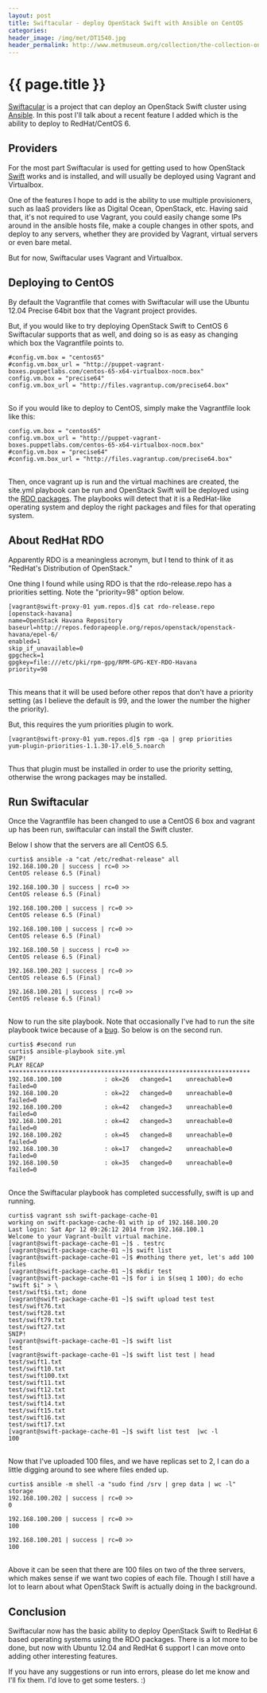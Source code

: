 ```yaml
---
layout: post
title: Swiftacular - deploy OpenStack Swift with Ansible on CentOS
categories: 
header_image: /img/met/DT1540.jpg
header_permalink: http://www.metmuseum.org/collection/the-collection-online/search/10482 
---
```

 
# {{ page.title }}

[Swiftacular](https://github.com/ccollicutt/swiftacular) is a project that can deploy an OpenStack Swift cluster using [Ansible](http://ansible.com). In this post I'll talk about a recent feature I added which is the ability to deploy to RedHat/CentOS 6.

## Providers

For the most part Swiftacular is used for getting used to how OpenStack [Swift](http://docs.openstack.org/developer/swift/) works and is installed, and will usually be deployed using Vagrant and Virtualbox. 

One of the features I hope to add is the ability to use multiple provisioners, such as IaaS providers like as Digital Ocean, OpenStack, etc. Having said that, it's not required to use Vagrant, you could easily change some IPs around in the ansible hosts file, make a couple changes in other spots, and deploy to any servers, whether they are provided by Vagrant, virtual servers or even bare metal.

But for now, Swiftacular uses Vagrant and Virtualbox.

## Deploying to CentOS

By default the Vagrantfile that comes with Swiftacular will use the Ubuntu 12.04 Precise 64bit box that the Vagrant project provides.

But, if you would like to try deploying OpenStack Swift to CentOS 6 Swiftacular supports that as well, and doing so is as easy as changing which box the Vagrantfile points to.

<pre>
<code>#config.vm.box = "centos65"
#config.vm.box_url = "http://puppet-vagrant-boxes.puppetlabs.com/centos-65-x64-virtualbox-nocm.box"
config.vm.box = "precise64"
config.vm.box_url = "http://files.vagrantup.com/precise64.box"
</code>
</pre>

So if you would like to deploy to CentOS, simply make the Vagrantfile look like this:

<pre>
<code>config.vm.box = "centos65"
config.vm.box_url = "http://puppet-vagrant-boxes.puppetlabs.com/centos-65-x64-virtualbox-nocm.box"
#config.vm.box = "precise64"
#config.vm.box_url = "http://files.vagrantup.com/precise64.box"
</code>
</pre>

Then, once vagrant up is run and the virtual machines are created, the site.yml playbook can be run and OpenStack Swift will be deployed using the [RDO packages](http://openstack.redhat.com/Main_Page). The playbooks will detect that it is a RedHat-like operating system and deploy the right packages and files for that operating system.

## About RedHat RDO

Apparently RDO is a meaningless acronym, but I tend to think of it as "RedHat's Distribution of OpenStack."

One thing I found while using RDO is that the rdo-release.repo has a priorities setting. Note the "priority=98" option below.

<pre>
<code>[vagrant@swift-proxy-01 yum.repos.d]$ cat rdo-release.repo 
[openstack-havana]
name=OpenStack Havana Repository
baseurl=http://repos.fedorapeople.org/repos/openstack/openstack-havana/epel-6/
enabled=1
skip_if_unavailable=0
gpgcheck=1
gpgkey=file:///etc/pki/rpm-gpg/RPM-GPG-KEY-RDO-Havana
priority=98
</code>
</pre>

This means that it will be used before other repos that don't have a priority setting (as I believe the default is 99, and the lower the number the higher the priority). 

But, this requires the yum priorities plugin to work.

<pre>
<code>[vagrant@swift-proxy-01 yum.repos.d]$ rpm -qa | grep priorities
yum-plugin-priorities-1.1.30-17.el6_5.noarch
</code>
</pre>

Thus that plugin must be installed in order to use the priority setting, otherwise the wrong packages may be installed.

## Run Swiftacular

Once the Vagrantfile has been changed to use a CentOS 6 box and vagrant up has been run, swiftacular can install the Swift cluster.

Below I show that the servers are all CentOS 6.5.

<pre>
<code>curtis$ ansible -a "cat /etc/redhat-release" all
192.168.100.20 | success | rc=0 >>
CentOS release 6.5 (Final)

192.168.100.30 | success | rc=0 >>
CentOS release 6.5 (Final)

192.168.100.200 | success | rc=0 >>
CentOS release 6.5 (Final)

192.168.100.100 | success | rc=0 >>
CentOS release 6.5 (Final)

192.168.100.50 | success | rc=0 >>
CentOS release 6.5 (Final)

192.168.100.202 | success | rc=0 >>
CentOS release 6.5 (Final)

192.168.100.201 | success | rc=0 >>
CentOS release 6.5 (Final)
</code>
</pre>

Now to run the site playbook. Note that occasionally I've had to run the site playbook twice because of a [bug](https://github.com/ccollicutt/swiftacular/issues/12). So below is on the second run.

<pre>
<code>curtis$ #second run
curtis$ ansible-playbook site.yml 
SNIP!
PLAY RECAP ******************************************************************** 
192.168.100.100            : ok=26   changed=1    unreachable=0    failed=0   
192.168.100.20             : ok=22   changed=0    unreachable=0    failed=0   
192.168.100.200            : ok=42   changed=3    unreachable=0    failed=0   
192.168.100.201            : ok=42   changed=3    unreachable=0    failed=0   
192.168.100.202            : ok=45   changed=8    unreachable=0    failed=0   
192.168.100.30             : ok=17   changed=2    unreachable=0    failed=0   
192.168.100.50             : ok=35   changed=0    unreachable=0    failed=0   
</code>
</pre>

Once the Swiftacular playbook has completed successfully, swift is up and running.

<pre>
<code>curtis$ vagrant ssh swift-package-cache-01
working on swift-package-cache-01 with ip of 192.168.100.20
Last login: Sat Apr 12 09:26:12 2014 from 192.168.100.1
Welcome to your Vagrant-built virtual machine.
[vagrant@swift-package-cache-01 ~]$ . testrc 
[vagrant@swift-package-cache-01 ~]$ swift list
[vagrant@swift-package-cache-01 ~]$ #nothing there yet, let's add 100 files
[vagrant@swift-package-cache-01 ~]$ mkdir test
[vagrant@swift-package-cache-01 ~]$ for i in $(seq 1 100); do echo "swift $i" > \
test/swift$i.txt; done
[vagrant@swift-package-cache-01 ~]$ swift upload test test
test/swift76.txt
test/swift28.txt
test/swift79.txt
test/swift27.txt
SNIP!
[vagrant@swift-package-cache-01 ~]$ swift list
test
[vagrant@swift-package-cache-01 ~]$ swift list test | head
test/swift1.txt
test/swift10.txt
test/swift100.txt
test/swift11.txt
test/swift12.txt
test/swift13.txt
test/swift14.txt
test/swift15.txt
test/swift16.txt
test/swift17.txt
[vagrant@swift-package-cache-01 ~]$ swift list test  |wc -l
100
</code>
</pre>

Now that I've uploaded 100 files, and we have replicas set to 2, I can do a little digging around to see where files ended up.

<pre>
<code>curtis$ ansible -m shell -a "sudo find /srv | grep data | wc -l" storage
192.168.100.202 | success | rc=0 >>
0

192.168.100.200 | success | rc=0 >>
100

192.168.100.201 | success | rc=0 >>
100
</code>
</pre>

Above it can be seen that there are 100 files on two of the three servers, which makes sense if we want two copies of each file. Though I still have a lot to learn about what OpenStack Swift is actually doing in the background.

## Conclusion

Swiftacular now has the basic ability to deploy OpenStack Swift to RedHat 6 based operating systems using the RDO packages. There is a lot more to be done, but now with Ubuntu 12.04 and RedHat 6 support I can move onto adding other interesting features. 

If you have any suggestions or run into errors, please do let me know and I'll fix them. I'd love to get some testers. :)



